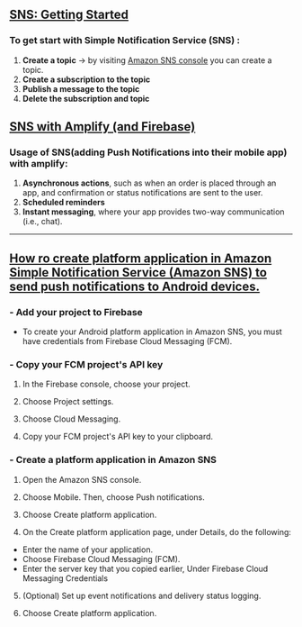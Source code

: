 
## [SNS: Getting Started](https://aws.amazon.com/sns/getting-started/)

### To get start with Simple Notification Service (SNS) :
1. **Create a topic** -> by visiting [Amazon SNS console](https://console.aws.amazon.com/sns/v3/home) you can create a topic.
2. **Create a subscription to the topic**
3. **Publish a message to the topic** 
4. **Delete the subscription and topic**


## [SNS with Amplify (and Firebase)](https://docs.amplify.aws/)

### Usage of SNS(adding Push Notifications into their mobile app) with amplify:

1. **Asynchronous actions**, such as when an order is placed through an app, and confirmation or status notifications are sent to the user.
2. **Scheduled reminders**
3. **Instant messaging**, where your app provides two-way communication (i.e., chat).


---
## [How ro create platform application in Amazon Simple Notification Service (Amazon SNS) to send push notifications to Android devices.](https://aws.amazon.com/premiumsupport/knowledge-center/create-android-push-messaging-sns/) 

### - Add your project to Firebase
- To create your Android platform application in Amazon SNS, you must have credentials from Firebase Cloud Messaging (FCM).

### - Copy your FCM project's API key

1. In the Firebase console, choose your project.

2. Choose Project settings.

3. Choose Cloud Messaging.

4. Copy your FCM project's API key to your clipboard.

### - Create a platform application in Amazon SNS
1. Open the Amazon SNS console.

2. Choose Mobile. Then, choose Push notifications.

3. Choose Create platform application.

4. On the Create platform application page, under Details, do the following:
- Enter the name of your application.
- Choose Firebase Cloud Messaging (FCM).
- Enter the server key that you copied earlier, Under Firebase Cloud Messaging Credentials

5. (Optional) Set up event notifications and delivery status logging.

6. Choose Create platform application.




